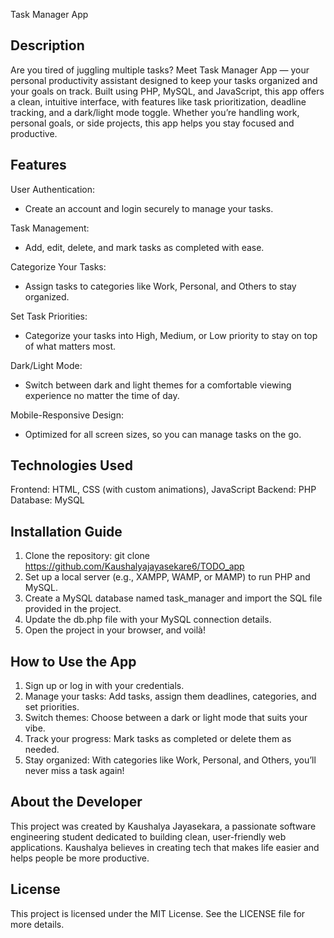 Task Manager App

Description
-------------
Are you tired of juggling multiple tasks? Meet Task Manager App — your personal productivity assistant designed to keep your tasks organized and your goals on track. Built using PHP, MySQL, and JavaScript, this app offers a clean, intuitive interface, with features like task prioritization, deadline tracking, and a dark/light mode toggle. Whether you’re handling work, personal goals, or side projects, this app helps you stay focused and productive.

Features
-------------
User Authentication:
- Create an account and login securely to manage your tasks.

Task Management:
- Add, edit, delete, and mark tasks as completed with ease.

Categorize Your Tasks:
- Assign tasks to categories like Work, Personal, and Others to stay organized.

Set Task Priorities:
- Categorize your tasks into High, Medium, or Low priority to stay on top of what matters most.

Dark/Light Mode:
- Switch between dark and light themes for a comfortable viewing experience no matter the time of day.

Mobile-Responsive Design:
- Optimized for all screen sizes, so you can manage tasks on the go.

Technologies Used
-------------
Frontend: HTML, CSS (with custom animations), JavaScript
Backend: PHP
Database: MySQL

Installation Guide
-------------
1. Clone the repository:
   git clone https://github.com/Kaushalyajayasekare6/TODO_app
2. Set up a local server (e.g., XAMPP, WAMP, or MAMP) to run PHP and MySQL.
3. Create a MySQL database named task_manager and import the SQL file provided in the project.
4. Update the db.php file with your MySQL connection details.
5. Open the project in your browser, and voilà!

How to Use the App
-------------
1. Sign up or log in with your credentials.
2. Manage your tasks: Add tasks, assign them deadlines, categories, and set priorities.
3. Switch themes: Choose between a dark or light mode that suits your vibe.
4. Track your progress: Mark tasks as completed or delete them as needed.
5. Stay organized: With categories like Work, Personal, and Others, you’ll never miss a task again!

About the Developer
-------------
This project was created by Kaushalya Jayasekara, a passionate software engineering student dedicated to building clean, user-friendly web applications. Kaushalya believes in creating tech that makes life easier and helps people be more productive.

License
-------------
This project is licensed under the MIT License. See the LICENSE file for more details.
